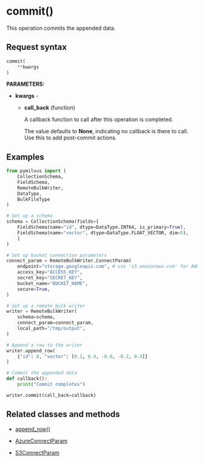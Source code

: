 # commit()

This operation commits the appended data.

## Request syntax

```python
commit(
    **kwargs
)
```

**PARAMETERS:**

- **kwargs** -

    - **call_back** (function)

        A callback function to call after this operation is completed.

        The value defaults to **None**, indicating no callback is there to call. Use this to add post-commit actions.

## Examples

```python
from pymilvus import (
    CollectionSchema, 
    FieldSchema, 
    RemoteBulkWriter, 
    DataType, 
    BulkFileType
)

# Set up a schema
schema = CollectionSchema(fields=[
    FieldSchema(name="id", dtype=DataType.INT64, is_primary=True),
    FieldSchema(name="vector", dtype=DataType.FLOAT_VECTOR, dim=5),
    ]
)

# Set up bucket connection parameters
connect_param = RemoteBulkWriter.ConnectParam(
    endpoint="storage.googleapis.com", # use 's3.amazonaws.com' for AWS
    access_key="ACCESS_KEY",
    secret_key="SECRET_KEY",
    bucket_name="BUCKET_NAME",
    secure=True,
)

# Set up a remote bulk writer
writer = RemoteBulkWriter(
    schema=schema,
    connect_param=connect_param,
    local_path="/tmp/output",
)

# Append a row to the writer
writer.append_row(
    {"id": 0, "vector": [0.1, 0.4, -0.8, -0.2, 0.4]}
)

# Commit the appended data
def callback():
    print("Commit completes")

writer.commit(call_back=callback)
```

## Related classes and methods

- [append_row()](append_row.md)

- [AzureConnectParam](AzureConnectParam.md)

- [S3ConnectParam](S3ConnectParam.md)

